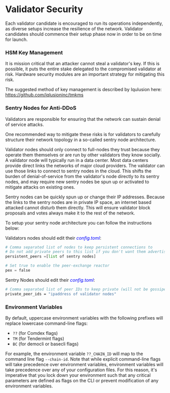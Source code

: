 # Validator Security

Each validator candidate is encouraged to run its operations independently, as diverse setups increase the resilience of the network. Validator candidates should commence their setup phase now in order to be on time for launch.

### HSM Key Management

It is mission critical that an attacker cannot steal a validator's key. If this is possible, it puts the entire stake delegated to the compromised validator at risk. Hardware security modules are an important strategy for mitigating this risk.

The suggested method of key management is described by Iqulusion here: https://github.com/iqlusioninc/tmkms

### Sentry Nodes for Anti-DDoS

Validators are responsible for ensuring that the network can sustain denial of service attacks.

One recommended way to mitigate these risks is for validators to carefully structure their network topology in a so-called sentry node architecture.

Validator nodes should only connect to full-nodes they trust because they operate them themselves or are run by other validators they know socially. A validator node will typically run in a data center. Most data centers provide direct links the networks of major cloud providers. The validator can use those links to connect to sentry nodes in the cloud. This shifts the burden of denial-of-service from the validator's node directly to its sentry nodes, and may require new sentry nodes be spun up or activated to mitigate attacks on existing ones.

Sentry nodes can be quickly spun up or change their IP addresses. Because the links to the sentry nodes are in private IP space, an internet based attacked cannot disturb them directly. This will ensure validator block proposals and votes always make it to the rest of the network.

To setup your sentry node architecture you can follow the instructions below:

Validators nodes should edit their <span style="color:blue">*config.toml*</span>:

```python
# Comma separated list of nodes to keep persistent connections to
# Do not add private peers to this list if you don't want them advertised
persistent_peers =[list of sentry nodes]

# Set true to enable the peer-exchange reactor
pex = false
```

Sentry Nodes should edit their <span style="color:blue">*config.toml*</span>:

```bash
# Comma separated list of peer IDs to keep private (will not be gossiped to other peers)
private_peer_ids = "ipaddress of validator nodes"
```

### Environment Variables

By default, uppercase environment variables with the following prefixes will replace lowercase command-line flags:

- `??` (for Comdex flags)
- `TM` (for Tendermint flags)
- `BC` (for democli or basecli flags)

For example, the environment variable `??_CHAIN_ID` will map to the command line flag `--chain-id`. Note that while explicit command-line flags will take precedence over environment variables, environment variables will take precedence over any of your configuration files. For this reason, it's imperative that you lock down your environment such that any critical parameters are defined as flags on the CLI or prevent modification of any environment variables.
